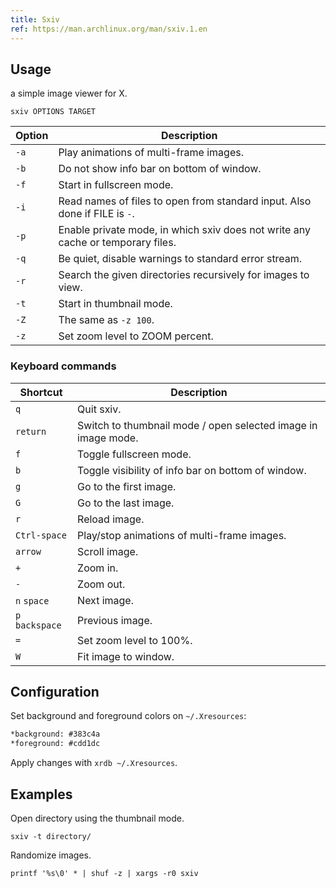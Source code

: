 ```yaml
---
title: Sxiv
ref: https://man.archlinux.org/man/sxiv.1.en
---
```


## Usage

a simple image viewer for X.

```shell
sxiv OPTIONS TARGET
```

| Option | Description |
| --- | --- |
| `-a` | Play animations of multi-frame images. |
| `-b` | Do not show info bar on bottom of window. |
| `-f` | Start in fullscreen mode. |
| `-i` | Read names of files to open from standard input. Also done if FILE is `-`. |
| `-p` | Enable private mode, in which sxiv does not write any cache or temporary files. |
| `-q` | Be quiet, disable warnings to standard error stream. |
| `-r` | Search the given directories recursively for images to view. |
| `-t` | Start in thumbnail mode. |
| `-Z` | The same as `-z 100`. |
| `-z` | Set zoom level to ZOOM percent. |

### Keyboard commands

| Shortcut | Description |
| --- | --- |
| `q` | Quit sxiv. |
| `return` | Switch to thumbnail mode / open selected image in image mode. |
| `f` | Toggle fullscreen mode. |
| `b`| Toggle visibility of info bar on bottom of window. |
| `g` | Go to the first image. |
| `G` | Go to the last image. |
| `r` | Reload image. |
| `Ctrl-space` | Play/stop animations of multi-frame images. |
| `arrow` | Scroll image. |
| `+` | Zoom in. |
| `-` | Zoom out. |
| `n` `space` | Next image. |
| `p` `backspace` | Previous image. |
| `=` | Set zoom level to 100%. |
| `W` | Fit image to window. |

## Configuration

Set background and foreground colors on `~/.Xresources`:

```txt
*background: #383c4a
*foreground: #cdd1dc
```

Apply changes with `xrdb ~/.Xresources`.

## Examples

Open directory using the thumbnail mode.

```shell
sxiv -t directory/
```

Randomize images.

```shell
printf '%s\0' * | shuf -z | xargs -r0 sxiv
```
